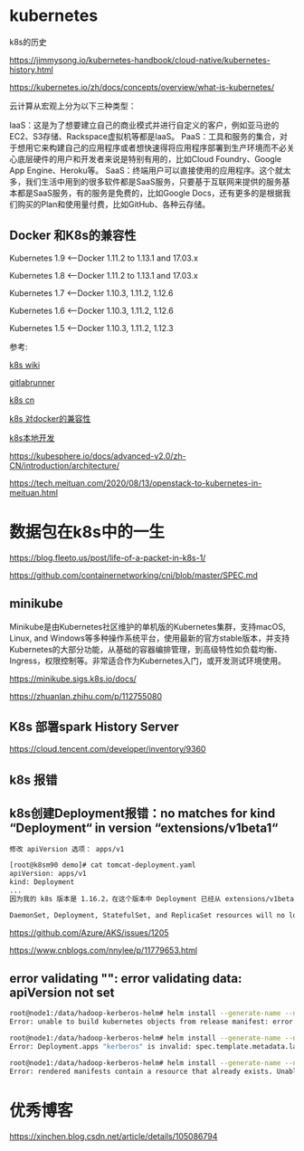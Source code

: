 # kubernetes

k8s的历史

https://jimmysong.io/kubernetes-handbook/cloud-native/kubernetes-history.html


https://kubernetes.io/zh/docs/concepts/overview/what-is-kubernetes/



云计算从宏观上分为以下三种类型：

IaaS：这是为了想要建立自己的商业模式并进行自定义的客户，例如亚马逊的EC2、S3存储、Rackspace虚拟机等都是IaaS。
PaaS：工具和服务的集合，对于想用它来构建自己的应用程序或者想快速得将应用程序部署到生产环境而不必关心底层硬件的用户和开发者来说是特别有用的，比如Cloud Foundry、Google App Engine、Heroku等。
SaaS：终端用户可以直接使用的应用程序。这个就太多，我们生活中用到的很多软件都是SaaS服务，只要基于互联网来提供的服务基本都是SaaS服务，有的服务是免费的，比如Google Docs，还有更多的是根据我们购买的Plan和使用量付费，比如GitHub、各种云存储。

## Docker 和K8s的兼容性

Kubernetes 1.9  <--Docker 1.11.2 to 1.13.1 and 17.03.x

Kubernetes 1.8  <--Docker 1.11.2 to 1.13.1 and 17.03.x

Kubernetes 1.7  <--Docker 1.10.3,  1.11.2,  1.12.6

Kubernetes 1.6  <--Docker 1.10.3,  1.11.2,  1.12.6

Kubernetes 1.5  <--Docker 1.10.3,  1.11.2,  1.12.3


参考:

[k8s wiki](https://zh.wikipedia.org/wiki/Kubernetes)

[gitlabrunner](https://docs.gitlab.com/runner/)

[k8s cn](https://kubernetes.io/cn/docs/tutorials/kubernetes-basics/)

[k8s 对docker的兼容性](https://blog.csdn.net/CSDN_duomaomao/article/details/79171027)

[k8s本地开发](https://blog.qikqiak.com/post/skaffold-simple-local-develop-k8s-app-tools/)

https://kubesphere.io/docs/advanced-v2.0/zh-CN/introduction/architecture/


https://tech.meituan.com/2020/08/13/openstack-to-kubernetes-in-meituan.html

# 数据包在k8s中的一生


https://blog.fleeto.us/post/life-of-a-packet-in-k8s-1/

https://github.com/containernetworking/cni/blob/master/SPEC.md

## minikube

Minikube是由Kubernetes社区维护的单机版的Kubernetes集群，支持macOS, Linux, and Windows等多种操作系统平台，使用最新的官方stable版本，并支持Kubernetes的大部分功能，从基础的容器编排管理，到高级特性如负载均衡、Ingress，权限控制等。非常适合作为Kubernetes入门，或开发测试环境使用。

https://minikube.sigs.k8s.io/docs/

https://zhuanlan.zhihu.com/p/112755080

## K8s 部署spark History Server

https://cloud.tencent.com/developer/inventory/9360


## k8s 报错

## k8s创建Deployment报错：no matches for kind “Deployment“ in version “extensions/v1beta1“

```sh
修改 apiVersion 选项： apps/v1

[root@k8sm90 demo]# cat tomcat-deployment.yaml
apiVersion: apps/v1
kind: Deployment
...
因为我的 k8s 版本是 1.16.2，在这个版本中 Deployment 已经从 extensions/v1beta1 弃用

DaemonSet, Deployment, StatefulSet, and ReplicaSet resources will no longer be served from extensions/v1beta1, apps/v1beta1, or apps/v1beta2 by default in v1.16.
```

https://github.com/Azure/AKS/issues/1205

https://www.cnblogs.com/nnylee/p/11779653.html


## error validating "": error validating data: apiVersion not set

```sh
root@node1:/data/hadoop-kerberos-helm# helm install --generate-name --namespace=hdfs-kdc kdc
Error: unable to build kubernetes objects from release manifest: error validating "": error validating data: ValidationError(Deployment.spec): missing required field "selector" in io.k8s.api.apps.v1.DeploymentSpec

root@node1:/data/hadoop-kerberos-helm# helm install --generate-name --namespace=hdfs-kdc kdc
Error: Deployment.apps "kerberos" is invalid: spec.template.metadata.labels: Invalid value: map[string]string{"kerberosService":"kerberos", "name":"hdfs-kerberos"}: `selector` does not match template `labels`

root@node1:/data/hadoop-kerberos-helm# helm install --generate-name --namespace=hdfs-kdc kdc
Error: rendered manifests contain a resource that already exists. Unable to continue with install: Service "kerberos" in namespace "hdfs-kdc" exists and cannot be imported into the current release: invalid ownership metadata; annotation validation error: key "meta.helm.sh/release-name" must equal "kdc-1633691647": current value is "kdc-1633691595"
```

# 优秀博客

https://xinchen.blog.csdn.net/article/details/105086794